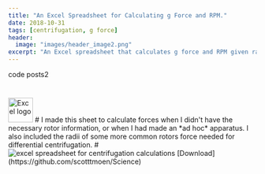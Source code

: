 ```yaml
---
title: "An Excel Spreadsheet for Calculating g Force and RPM."
date: 2018-10-31
tags: [centrifugation, g force]
header:
  image: "images/header_image2.png"
excerpt: "An Excel spreadsheet that calculates g force and RPM given radius. Helps with unknown rotates and bespoke systems."
---
```


code posts2
#
<img src="{{ site.url }}{{site.baseurl }}/images/Excellogo.png" alt="Excel logo" width="50"/>
#
I made this sheet to calculate forces when I didn't have the necessary rotor information, or when I had made an *ad hoc* apparatus. I also included the radii of some more common rotors force needed for differential centrifugation.
#
<img src="{{ site.url }}{{site.baseurl }}/images/science/centrifugation_calculations.png" alt="excel spreadsheet for centrifugation calculations">
[Download](https://github.com/scotttmoen/Science)
